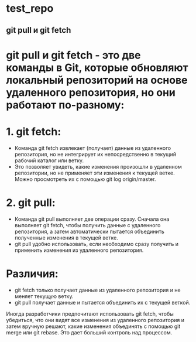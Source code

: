 # test_repo
## git pull и git fetch

# git pull и git fetch - это две команды в Git, которые обновляют локальный репозиторий на основе удаленного репозитория, но они работают по-разному:

# 1. git fetch:
   - Команда git fetch извлекает (получает) данные из удаленного репозитория, но не интегрирует их непосредственно в текущий рабочий каталог или ветку.
   - Это позволяет увидеть, какие изменения произошли в удаленном репозитории, но не применяет эти изменения к текущей ветке. Можно просмотреть их с помощью git log origin/master.

# 2. git pull:
   - Команда git pull выполняет две операции сразу. Сначала она выполняет git fetch, чтобы получить данные с удаленного репозитория, а затем автоматически пытается объединить полученные изменения в текущей ветке.
   - git pull удобно использовать, если необходимо сразу получить и применить изменения из удаленного репозитория.

# Различия:
- git fetch только получает данные из удаленного репозитория и не меняет текущую ветку.
- git pull получает данные и пытается объединить их с текущей веткой.

Иногда разработчики предпочитают использовать git fetch, чтобы убедиться, что они видят все изменения из удаленного репозитория и затем вручную решают, какие изменения объединять с помощью git merge или git rebase. Это дает больший контроль над процессом.

